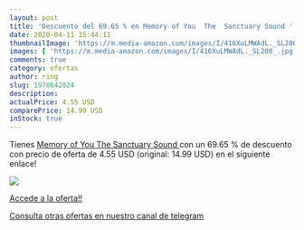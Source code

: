 ```yaml
---
layout: post
title: 'Descuento del 69.65 % en Memory of You  The  Sanctuary Sound '
date: 2020-04-11 15:44:11
thumbnailImage: 'https://m.media-amazon.com/images/I/416XuLMWAdL._SL200_.jpg'
images: [ 'https://m.media-amazon.com/images/I/416XuLMWAdL._SL200_.jpg' ]
comments: true
category: ofertas
author: ring
slug: 1978642024
description:
actualPrice: 4.55 USD
comparePrice: 14.99 USD
inStock: true
---
```


Tienes [Memory of You  The  Sanctuary Sound ](https://www.amazon.com/dp/1978642024/?tag=redken08-20) con un 69.65 % de descuento con precio de oferta de 4.55 USD (original: 14.99 USD) en el siguiente enlace!

[![](https://m.media-amazon.com/images/I/416XuLMWAdL._SL200_.jpg)](https://www.amazon.com/dp/1978642024/?tag=redken08-20)

[Accede a la oferta!!](https://www.amazon.com/dp/1978642024/?tag=redken08-20)

[Consulta otras ofertas en nuestro canal de telegram](https://t.me/s/ofertas25)
